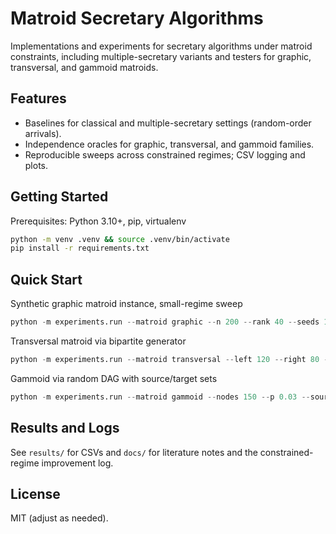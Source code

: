 # Matroid Secretary Algorithms

Implementations and experiments for secretary algorithms under matroid constraints, including multiple-secretary variants and testers for graphic, transversal, and gammoid matroids.

## Features
- Baselines for classical and multiple-secretary settings (random-order arrivals).
- Independence oracles for graphic, transversal, and gammoid families.
- Reproducible sweeps across constrained regimes; CSV logging and plots.

## Getting Started
Prerequisites: Python 3.10+, pip, virtualenv

```bash
python -m venv .venv && source .venv/bin/activate
pip install -r requirements.txt
```


## Quick Start

Synthetic graphic matroid instance, small-regime sweep
```python
python -m experiments.run --matroid graphic --n 200 --rank 40 --seeds 10
```
Transversal matroid via bipartite generator
```python
python -m experiments.run --matroid transversal --left 120 --right 80 --p 0.08 --seeds 10
```
Gammoid via random DAG with source/target sets
```python
python -m experiments.run --matroid gammoid --nodes 150 --p 0.03 --sources 10 --targets 30 --seeds 10
```


## Results and Logs
See `results/` for CSVs and `docs/` for literature notes and the constrained-regime improvement log.

## License
MIT (adjust as needed).

